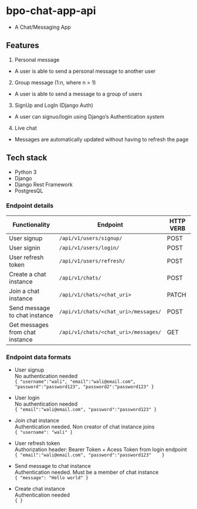 # bpo-chat-app-api
- A Chat/Messaging App 

## Features
1. Personal message
- A user is able to send a personal message to another user
2. Group message​ (1:n, where n > 1)
- A user is able to send a message to a group of users
3. SignUp and LogIn​ (Django Auth)
- A user can signuo/login using Django’s Authentication system
4. Live chat
- Messages are automatically updated without having to refresh the page

## Tech stack
- Python 3
- Django
- Django Rest Framework
- PostgresQL

### Endpoint details
| Functionality | Endpoint | HTTP VERB |
| --- | --- |--- | 
| User signup | `/api/v1/users/signup/` | POST |
| User signin |  `/api/v1/users/login/` | POST |
| User refresh token |  `/api/v1/users/refresh/` | POST |
| Create a chat instance |  `/api/v1/chats/` | POST |
| Join a chat instance |  `/api/v1/chats/<chat_uri>` | PATCH |
| Send message to chat instance |  `/api/v1/chats/<chat_uri>/messages/` | POST |
| Get messages from chat instance |  `/api/v1/chats/<chat_uri>/messages/` | GET |

### Endpoint data formats
- User signup<br/>  No authentication needed<br/>  `{
	"username":"wali",
	"email":"wali@email.com",
	"password":"password123",
	"password2":"password123"
}`

- User login<br/>  No authentication needed<br/>  `{
	"email":"wali@email.com",
	"password":"password123"
}`

- Join chat instance<br/>  Authentication needed. Non creator of chat instance joins<br/>  `{
    "username": "wali"
}`


- User refresh token<br/>  Authorization header: Bearer Token + Acess Token from login endpoint<br/>  `{
    "email":"wali@email.com",
	"password":"password123"   
}`

- Send message to chat instance<br/> Authentication needed. Must be a member of chat instance<br/>  `{
    "message": "Hello world"
}`

- Create chat instance<br/>  Authentication needed<br/>  `{ }`
